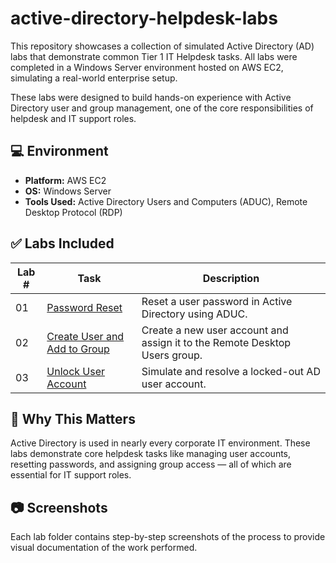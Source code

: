 # active-directory-helpdesk-labs 

This repository showcases a collection of simulated Active Directory (AD) labs that demonstrate common Tier 1 IT Helpdesk tasks. All labs were completed in a Windows Server environment hosted on AWS EC2, simulating a real-world enterprise setup.

These labs were designed to build hands-on experience with Active Directory user and group management, one of the core responsibilities of helpdesk and IT support roles.

## 💻 Environment
- **Platform:** AWS EC2
- **OS:** Windows Server
- **Tools Used:** Active Directory Users and Computers (ADUC), Remote Desktop Protocol (RDP)

## ✅ Labs Included

| Lab # | Task | Description |
|-------|------|-------------|
| 01 | [Password Reset](./01-password-reset/README.md) | Reset a user password in Active Directory using ADUC. |
| 02 | [Create User and Add to Group](./02-create-user-add-to-group/README.md) | Create a new user account and assign it to the Remote Desktop Users group. |
| 03 | [Unlock User Account](./03-unlock-user-account/README.md) | Simulate and resolve a locked-out AD user account. |

## 📌 Why This Matters

Active Directory is used in nearly every corporate IT environment. These labs demonstrate core helpdesk tasks like managing user accounts, resetting passwords, and assigning group access — all of which are essential for IT support roles. 

## 📷 Screenshots
Each lab folder contains step-by-step screenshots of the process to provide visual documentation of the work performed.
